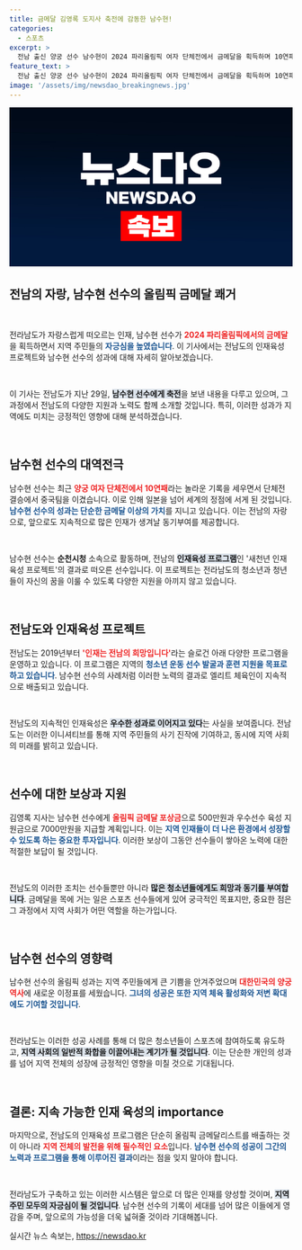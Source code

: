 ```yaml
---
title: 금메달 김영록 도지사 축전에 감동한 남수현!
categories:
  - 스포츠
excerpt: >
  전남 출신 양궁 선수 남수현이 2024 파리올림픽 여자 단체전에서 금메달을 획득하며 10연패의 신화를 썼습니다! 전남도는 그의 업적을 축하하며 도민 자긍심을 높이고, 지원을 아끼지 않겠다고 밝혔습니다. 클릭해서 더 많은 이야기를 만나보세요!
feature_text: >
  전남 출신 양궁 선수 남수현이 2024 파리올림픽 여자 단체전에서 금메달을 획득하며 10연패의 신화를 썼습니다! 전남도는 그의 업적을 축하하며 도민 자긍심을 높이고, 지원을 아끼지 않겠다고 밝혔습니다. 클릭해서 더 많은 이야기를 만나보세요!
image: '/assets/img/newsdao_breakingnews.jpg'
---
```


<p><img src="/assets/img/newsdao_breakingnews.jpg" alt="cryptoinkorea 속보" /></p>

<h2 data-ke-size="size26">전남의 자랑, 남수현 선수의 올림픽 금메달 쾌거</h2>

<p data-ke-size="size16">&nbsp;</p>

<p>전라남도가 자랑스럽게 떠오르는 인재, 남수현 선수가 <b><span style="color: #ee2323;">2024 파리올림픽에서의 금메달</span></b>을 획득하면서 지역 주민들의 <b><span style="color: #1a5490;">자긍심을 높였습니다</span></b>. 이 기사에서는 전남도의 인재육성 프로젝트와 남수현 선수의 성과에 대해 자세히 알아보겠습니다. </p>

<p data-ke-size="size16">&nbsp;</p>

<p>이 기사는 전남도가 지난 29일, <b><span style="background-color: #21538527;">남수현 선수에게 축전</span></b>을 보낸 내용을 다루고 있으며, 그 과정에서 전남도의 다양한 지원과 노력도 함께 소개할 것입니다. 특히, 이러한 성과가 지역에도 미치는 긍정적인 영향에 대해 분석하겠습니다.</p>

<p data-ke-size="size16">&nbsp;</p>

<h2 data-ke-size="size26">남수현 선수의 대역전극</h2>

<p>남수현 선수는 최근 <b><span style="color: #ee2323;">양궁 여자 단체전에서 10연패</span></b>라는 놀라운 기록을 세우면서 단체전 결승에서 중국팀을 이겼습니다. 이로 인해 일본을 넘어 세계의 정점에 서게 된 것입니다. <b><span style="color: #1a5490;">남수현 선수의 성과는 단순한 금메달 이상의 가치</span></b>를 지니고 있습니다. 이는 전남의 자랑으로, 앞으로도 지속적으로 많은 인재가 생겨날 동기부여를 제공합니다.</p>

<p data-ke-size="size16">&nbsp;</p>

<p>남수현 선수는 <b>순천시청</b> 소속으로 활동하며, 전남의 <b><span style="background-color: #21538527;">인재육성 프로그램</span></b>인 '새천년 인재육성 프로젝트'의 결과로 떠오른 선수입니다. 이 프로젝트는 전라남도의 청소년과 청년들이 자신의 꿈을 이룰 수 있도록 다양한 지원을 아끼지 않고 있습니다. </p>

<p data-ke-size="size16">&nbsp;</p>

<h2 data-ke-size="size26">전남도와 인재육성 프로젝트</h2>

<p>전남도는 2019년부터 <b><span style="color: #ee2323;">'인재는 전남의 희망입니다'</span></b>라는 슬로건 아래 다양한 프로그램을 운영하고 있습니다. 이 프로그램은 지역의 <b><span style="color: #1a5490;">청소년 운동 선수 발굴과 훈련 지원을 목표로 하고 있습니다</span></b>. 남수현 선수의 사례처럼 이러한 노력의 결과로 엘리트 체육인이 지속적으로 배출되고 있습니다.</p>

<p data-ke-size="size16">&nbsp;</p>

<p>전남도의 지속적인 인재육성은 <b><span style="background-color: #21538527;">우수한 성과로 이어지고 있다</span></b>는 사실을 보여줍니다. 전남도는 이러한 이니셔티브를 통해 지역 주민들의 사기 진작에 기여하고, 동시에 지역 사회의 미래를 밝히고 있습니다. </p>

<p data-ke-size="size16">&nbsp;</p>

<h2 data-ke-size="size26">선수에 대한 보상과 지원</h2>

<p>김영록 지사는 남수현 선수에게 <b><span style="color: #ee2323;">올림픽 금메달 포상금</span></b>으로 500만원과 우수선수 육성 지원금으로 7000만원을 지급할 계획입니다. 이는 <b><span style="color: #1a5490;">지역 인재들이 더 나은 환경에서 성장할 수 있도록 하는 중요한 투자입니다</span></b>. 이러한 보상이 그동안 선수들이 쌓아온 노력에 대한 적절한 보답이 될 것입니다.</p>

<p data-ke-size="size16">&nbsp;</p>

<p>전남도의 이러한 조치는 선수들뿐만 아니라 <b><span style="background-color: #21538527;">많은 청소년들에게도 희망과 동기를 부여합니다</span></b>. 금메달을 목에 거는 일은 스포츠 선수들에게 있어 궁극적인 목표지만, 중요한 점은 그 과정에서 지역 사회가 어떤 역할을 하는가입니다.</p>

<p data-ke-size="size16">&nbsp;</p>

<h2 data-ke-size="size26">남수현 선수의 영향력</h2>

<p>남수현 선수의 올림픽 성과는 지역 주민들에게 큰 기쁨을 안겨주었으며 <b><span style="color: #ee2323;">대한민국의 양궁 역사</span></b>에 새로운 이정표를 세웠습니다. <b><span style="color: #1a5490;">그녀의 성공은 또한 지역 체육 활성화와 저변 확대에도 기여할 것입니다</span></b>. </p>

<p data-ke-size="size16">&nbsp;</p>

<p>전라남도는 이러한 성공 사례를 통해 더 많은 청소년들이 스포츠에 참여하도록 유도하고, <b><span style="background-color: #21538527;">지역 사회의 일반적 화합을 이끌어내는 계기가 될 것입니다</span></b>. 이는 단순한 개인의 성과를 넘어 지역 전체의 성장에 긍정적인 영향을 미칠 것으로 기대됩니다.</p>

<p data-ke-size="size16">&nbsp;</p>

<h2 data-ke-size="size26">결론: 지속 가능한 인재 육성의 importance</h2>

<p>마지막으로, 전남도의 인재육성 프로그램은 단순히 올림픽 금메달리스트를 배출하는 것이 아니라 <b><span style="color: #ee2323;">지역 전체의 발전을 위해 필수적인 요소</span></b>입니다. <b><span style="color: #1a5490;">남수현 선수의 성공이 그간의 노력과 프로그램을 통해 이루어진 결과</span></b>이라는 점을 잊지 말아야 합니다. </p>

<p data-ke-size="size16">&nbsp;</p>

<p>전라남도가 구축하고 있는 이러한 시스템은 앞으로 더 많은 인재를 양성할 것이며, <b><span style="background-color: #21538527;">지역 주민 모두의 자긍심이 될 것입니다</span></b>. 남수현 선수의 기록이 세대를 넘어 많은 이들에게 영감을 주며, 앞으로의 가능성을 더욱 넓혀줄 것이라 기대해봅니다.</p>
실시간 뉴스 속보는, <a href="https://newsdao.kr" rel="dofollow">https://newsdao.kr</a>


